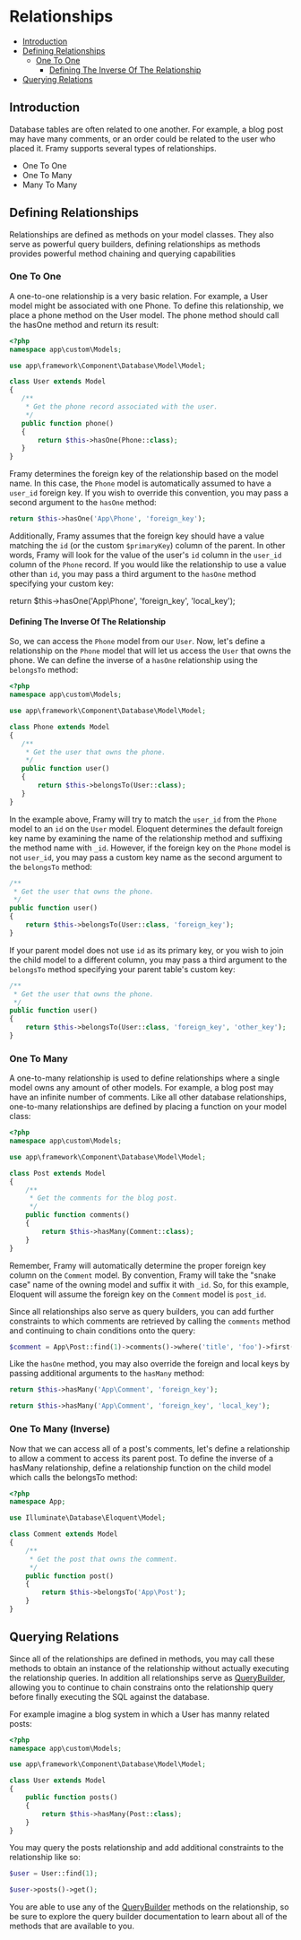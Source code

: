 # Relationships

- [Introduction](#introduction)
- [Defining Relationships](#defining-relationships)
    - [One To One](#one-to-one)
        - [Defining The Inverse Of The Relationship](#defining-the-inverse-of-the-relationship)
- [Querying Relations](#querying-relations)

## Introduction

Database tables are often related to one another. For example, a blog post may have many comments, or an order could be related to the user who placed it. Framy supports several types of relationships.

 - One To One
 - One To Many
 - Many To Many
 
## Defining Relationships
 
Relationships are defined as methods on your model classes. They also serve as powerful query builders, defining relationships as methods provides powerful method chaining and querying capabilities
 
### One To One

A one-to-one relationship is a very basic relation. For example, a User model might be associated with one Phone. To define this relationship, we place a phone method on the  User model. The phone method should call the hasOne method and return its result:
 
 ```php
<?php
namespace app\custom\Models;

use app\framework\Component\Database\Model\Model;

class User extends Model
{
    /**
     * Get the phone record associated with the user.
     */
    public function phone()
    {
        return $this->hasOne(Phone::class);
    }
}
```

Framy determines the foreign key of the relationship based on the model name. In this case, the `Phone` model is automatically assumed to have a `user_id` foreign key. If you wish to override this convention, you may pass a second argument to the `hasOne` method:

```php
return $this->hasOne('App\Phone', 'foreign_key');
```

Additionally, Framy assumes that the foreign key should have a value matching the `id` (or the custom `$primaryKey`) column of the parent. In other words, Framy will look for the value of the user's `id` column in the `user_id` column of the `Phone` record. If you would like the relationship to use a value other than `id`, you may pass a third argument to the `hasOne` method specifying your custom key:

return $this->hasOne('App\Phone', 'foreign_key', 'local_key');

#### Defining The Inverse Of The Relationship

So, we can access the `Phone` model from our `User`. Now, let's define a relationship on the  `Phone` model that will let us access the `User` that owns the phone. We can define the inverse of a `hasOne` relationship using the `belongsTo` method:

 ```php
<?php
namespace app\custom\Models;

use app\framework\Component\Database\Model\Model;

class Phone extends Model
{
    /**
     * Get the user that owns the phone.
     */
    public function user()
    {
        return $this->belongsTo(User::class);
    }
}
```

In the example above, Framy will try to match the `user_id` from the `Phone` model to an `id` on the `User` model. Eloquent determines the default foreign key name by examining the name of the relationship method and suffixing the method name with `_id`. However, if the foreign key on the `Phone` model is not `user_id`, you may pass a custom key name as the second argument to the `belongsTo` method:

```php
/**
 * Get the user that owns the phone.
 */
public function user()
{
    return $this->belongsTo(User::class, 'foreign_key');
}
```

If your parent model does not use `id` as its primary key, or you wish to join the child model to a different column, you may pass a third argument to the `belongsTo` method specifying your parent table's custom key:

```php
/**
 * Get the user that owns the phone.
 */
public function user()
{
    return $this->belongsTo(User::class, 'foreign_key', 'other_key');
}
```

### One To Many

A one-to-many relationship is used to define relationships where a single model owns any amount of other models. For example, a blog post may have an infinite number of comments. Like all other database relationships, one-to-many relationships are defined by placing a function on your model class:

```php
<?php
namespace app\custom\Models;

use app\framework\Component\Database\Model\Model;

class Post extends Model
{
    /**
     * Get the comments for the blog post.
     */
    public function comments()
    {
        return $this->hasMany(Comment::class);
    }
}
```

Remember, Framy will automatically determine the proper foreign key column on the `Comment` model. By convention, Framy will take the "snake case" name of the owning model and suffix it with `_id`. So, for this example, Eloquent will assume the foreign key on the `Comment` model is `post_id`.

Since all relationships also serve as query builders, you can add further constraints to which comments are retrieved by calling the `comments` method and continuing to chain conditions onto the query:

```php
$comment = App\Post::find(1)->comments()->where('title', 'foo')->first();
```

Like the `hasOne` method, you may also override the foreign and local keys by passing additional arguments to the `hasMany` method:

```php
return $this->hasMany('App\Comment', 'foreign_key');

return $this->hasMany('App\Comment', 'foreign_key', 'local_key');
```

### One To Many (Inverse)

Now that we can access all of a post's comments, let's define a relationship to allow a comment to access its parent post. To define the inverse of a hasMany relationship, define a relationship function on the child model which calls the belongsTo method:

```php
<?php
namespace App;

use Illuminate\Database\Eloquent\Model;

class Comment extends Model
{
    /**
     * Get the post that owns the comment.
     */
    public function post()
    {
        return $this->belongsTo('App\Post');
    }
}
```

## Querying Relations

Since all of the relationships are defined in methods, you may call these methods to obtain an instance of the relationship without actually executing the relationship queries. In addition all relationships serve as [QueryBuilder](query_builder.md), allowing you to continue to chain constrains onto the relationship query before finally executing the SQL against the database.

For example imagine a blog system in which a User has manny related posts:

```php
<?php
namespace app\custom\Models;

use app\framework\Component\Database\Model\Model;

class User extends Model
{
    public function posts()
    {
        return $this->hasMany(Post::class);
    }
}
```

You may query the posts relationship and add additional constraints to the relationship like so:

```php
$user = User::find(1);

$user->posts()->get();
```

You are able to use any of the [QueryBuilder](query_builder.md) methods on the relationship, so be sure to explore the query builder documentation to learn about all of the methods that are available to you.